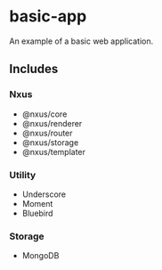 # basic-app
An example of a basic web application.

## Includes

### Nxus

* @nxus/core
* @nxus/renderer
* @nxus/router
* @nxus/storage
* @nxus/templater

### Utility

* Underscore
* Moment
* Bluebird

### Storage
* MongoDB